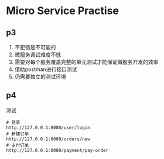 # Micro Service Practise

## p3
1. 不犯错是不可能的
2. 微服务调试难度不低
3. 需要对每个服务覆盖完整的单元测试才能保证微服务开发的效率
4. 借助postman进行接口测试
5. 仍需要独立的测试环境

## p4
测试 
``` 
# 登录
http://127.0.0.1:8080/user/login
# 新建订单
http://127.0.0.1:8080/orders/new
# 支付订单
http://127.0.0.1:8080/payment/pay-order

```